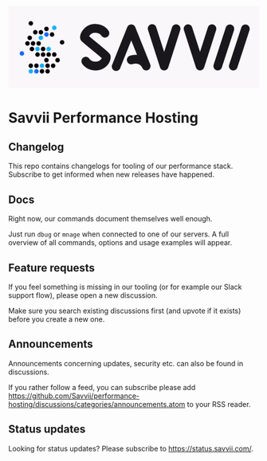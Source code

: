 ![Savvii Logo](assets/savvii.png)

# Savvii Performance Hosting

## Changelog
This repo contains changelogs for tooling of our performance stack.
Subscribe to get informed when new releases have happened.

## Docs
Right now, our commands document themselves well enough.

Just run `dbug` or `mnage` when connected to one of our servers. 
A full overview of all commands, options and usage examples will appear.

## Feature requests
If you feel something is missing in our tooling (or for example our Slack support flow), please open a new discussion.

Make sure you search existing discussions first (and upvote if it exists) before you create a new one.

## Announcements
Announcements concerning updates, security etc. can also be found in discussions.

If you rather follow a feed, you can subscribe please add <a href="https://github.com/Savvii/performance-hosting/discussions/categories/announcements.atom" target="_blank">https://github.com/Savvii/performance-hosting/discussions/categories/announcements.atom</a> to your RSS reader.

## Status updates 

Looking for status updates? Please subscribe to <a href="https://status.savvii.com/" target="_blank">https://status.savvii.com/</a>. 
